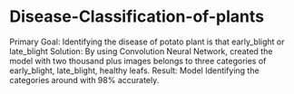 # Disease-Classification-of-plants
Primary Goal: Identifying the disease of potato plant is that early_blight or late_blight   Solution: By using Convolution Neural Network, created the model with two thousand plus images belongs to three categories of early_blight, late_blight, healthy leafs.   Result: Model Identifying the categories around with 98% accurately. 
